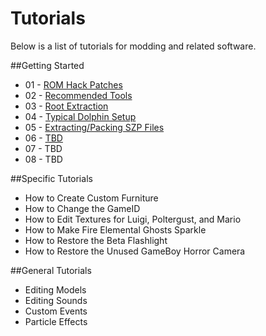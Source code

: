 # Tutorials 
Below is a list of tutorials for modding and related software.

##Getting Started

- 01 - [ROM Hack Patches](tutorials/01_Patches.md)
- 02 - [Recommended Tools](tutorials/02_Recommended_Tools.md)
- 03 - [Root Extraction](tutorials/03_Root_Extraction.md)
- 04 - [Typical Dolphin Setup](tutorials/04_Dolphin_Setup.md)
- 05 - [Extracting/Packing SZP Files](tutorials/05_SZP_Files.md)
- 06 - [TBD](tutorials/06_TBD.md)
- 07 - TBD
- 08 - TBD

##Specific Tutorials

- How to Create Custom Furniture
- How to Change the GameID
- How to Edit Textures for Luigi, Poltergust, and Mario
- How to Make Fire Elemental Ghosts Sparkle
- How to Restore the Beta Flashlight
- How to Restore the Unused GameBoy Horror Camera

##General Tutorials

- Editing Models
- Editing Sounds
- Custom Events
- Particle Effects




